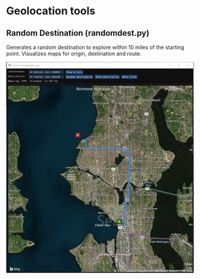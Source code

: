 # Geolocation tools
## Random Destination (randomdest.py)
Generates a random destination to explore within 10 miles of the starting point. Visualizes maps for origin, destination and route.

 ![randomdest.py](./img/randomdest.png)
